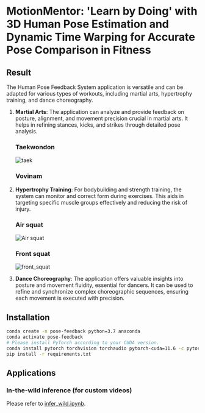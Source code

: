 # MotionMentor: 'Learn by Doing' with 3D Human Pose Estimation and Dynamic Time Warping for Accurate Pose Comparison in Fitness
## Result 
The Human Pose Feedback System application is versatile and can be adapted for various types of workouts, including martial arts, hypertrophy training, and dance choreography. 

1. **Martial Arts**: The application can analyze and provide feedback on posture, alignment, and movement precision crucial in martial arts. It helps in refining stances, kicks, and strikes through detailed pose analysis. <br>
   ### Taekwondon <br>
   ![taek](https://github.com/vuxminhan/Human-pose-feedback-system/assets/54212949/52cc132e-8d50-4c1e-a9de-79ff95cac5b3)

   ### Vovinam
   
   
2. **Hypertrophy Training**: For bodybuilding and strength training, the system can monitor and correct form during exercises. This aids in targeting specific muscle groups effectively and reducing the risk of injury.
   ### Air squat
   ![Air squat](https://github.com/vuxminhan/Human-pose-feedback-system/assets/54212949/187ae504-44b3-458c-a033-99c5bd4bd971)

   ### Front squat
   ![front_squat](https://github.com/vuxminhan/Human-pose-feedback-system/assets/54212949/84e177a9-b9b7-4c33-82da-49cb204650be)

4. **Dance Choreography**: The application offers valuable insights into posture and movement fluidity, essential for dancers. It can be used to refine and synchronize complex choreographic sequences, ensuring each movement is executed with precision.

## Installation

```bash
conda create -n pose-feedback python=3.7 anaconda
conda activate pose-feedback
# Please install PyTorch according to your CUDA version.
conda install pytorch torchvision torchaudio pytorch-cuda=11.6 -c pytorch -c nvidia
pip install -r requirements.txt
```


## Applications

### In-the-wild inference (for custom videos)

Please refer to [infer_wild.ipynb](infer_wild.ipynb).



